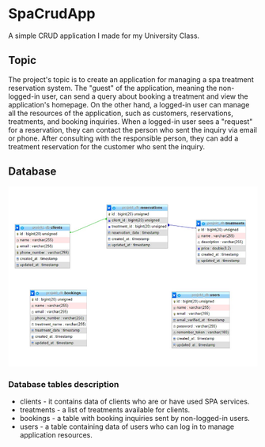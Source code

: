 # SpaCrudApp
A simple CRUD application I made for my University Class.
## Topic
The project's topic is to create an application for managing a spa treatment reservation system. The "guest" of the application, meaning the non-logged-in user, can send a query about booking a treatment and view the application's homepage. On the other hand, a logged-in user can manage all the resources of the application, such as customers, reservations, treatments, and booking inquiries. When a logged-in user sees a "request" for a reservation, they can contact the person who sent the inquiry via email or phone. After consulting with the responsible person, they can add a treatment reservation for the customer who sent the inquiry.
## Database
![Screenshot](ERD.jpg)

### Database tables description
+ clients - it contains data of clients who are or have used SPA services.
+ treatments - a list of treatments available for clients.
+ bookings - a table with booking inquiries sent by non-logged-in users.
+ users - a table containing data of users who can log in to manage application resources.
